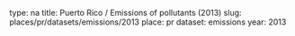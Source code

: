 type: na
title: Puerto Rico / Emissions of pollutants (2013)
slug: places/pr/datasets/emissions/2013
place: pr
dataset: emissions
year: 2013
